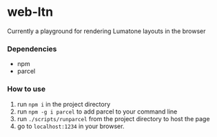# web-ltn

Currently a playground for rendering Lumatone layouts in the browser

### Dependencies
 - npm
 - parcel

### How to use
1. run `npm i` in the project directory
1. run `npm -g i parcel` to add parcel to your command line
1. run `./scripts/runparcel` from the project directory to host the page
1. go to `localhost:1234` in your browser.
